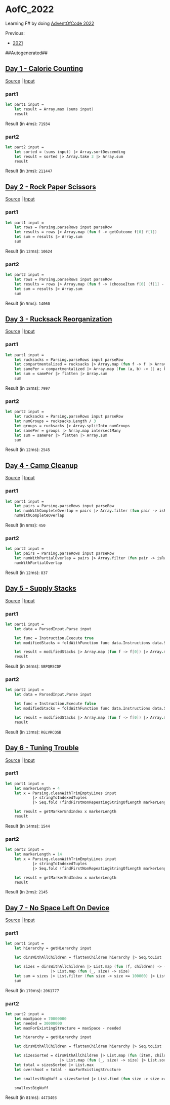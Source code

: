 # AofC_2022

Learning F# by doing [AdventOfCode 2022](https://adventofcode.com/2022)

Previous:
* [2021](https://github.com/JWMB/AofC_2021)


##Autogenerated##
## [Day 1 - Calorie Counting](https://adventofcode.com/2022/day/1)
[Source](/AofC_2022/Days/D1.fs) | [Input](/AofC_2022/Days/D1.txt)  
### part1
```FSharp
let part1 input =
    let result = Array.max (sums input)
    result
```
Result (in `4`ms): `71934`
### part2
```FSharp
let part2 input =
    let sorted = (sums input) |> Array.sortDescending
    let result = sorted |> Array.take 3 |> Array.sum
    result
```
Result (in `3`ms): `211447`
## [Day 2 - Rock Paper Scissors](https://adventofcode.com/2022/day/2)
[Source](/AofC_2022/Days/D2.fs) | [Input](/AofC_2022/Days/D2.txt)  
### part1
```FSharp
let part1 input =
    let rows = Parsing.parseRows input parseRow
    let results = rows |> Array.map (fun f -> getOutcome f[0] f[1])
    let sum = results |> Array.sum
    sum
```
Result (in `12`ms): `10624`
### part2
```FSharp
let part2 input =
    let rows = Parsing.parseRows input parseRow
    let results = rows |> Array.map (fun f -> (chooseItem f[0] (f[1] - 1)) + 1 + getPoints (f[1] - 1))
    let sum = results |> Array.sum
    sum
```
Result (in `5`ms): `14060`
## [Day 3 - Rucksack Reorganization](https://adventofcode.com/2022/day/3)
[Source](/AofC_2022/Days/D3.fs) | [Input](/AofC_2022/Days/D3.txt)  
### part1
```FSharp
let part1 input =
    let rucksacks = Parsing.parseRows input parseRow
    let compartmentalized = rucksacks |> Array.map (fun f -> f |> Array.splitAt (f.Length / 2))
    let samePer = compartmentalized |> Array.map (fun (a, b) -> [| a; b |] |> intersectMany)
    let sum = samePer |> flatten |> Array.sum
    sum
```
Result (in `18`ms): `7997`
### part2
```FSharp
let part2 input =
    let rucksacks = Parsing.parseRows input parseRow
    let numGroups = rucksacks.Length / 3
    let groups = rucksacks |> Array.splitInto numGroups
    let samePer = groups |> Array.map intersectMany
    let sum = samePer |> flatten |> Array.sum
    sum
```
Result (in `12`ms): `2545`
## [Day 4 - Camp Cleanup](https://adventofcode.com/2022/day/4)
[Source](/AofC_2022/Days/D4.fs) | [Input](/AofC_2022/Days/D4.txt)  
### part1
```FSharp
let part1 input =
    let pairs = Parsing.parseRows input parseRow
    let numWithCompleteOverlap = pairs |> Array.filter (fun pair -> isRangeWithin pair[0] pair[1] || isRangeWithin pair[1] pair[0]) |> Array.length
    numWithCompleteOverlap
```
Result (in `8`ms): `450`
### part2
```FSharp
let part2 input =
    let pairs = Parsing.parseRows input parseRow
    let numWithPartialOverlap = pairs |> Array.filter (fun pair -> isRangeOverlap pair[0] pair[1]) |> Array.length
    numWithPartialOverlap
```
Result (in `12`ms): `837`
## [Day 5 - Supply Stacks](https://adventofcode.com/2022/day/5)
[Source](/AofC_2022/Days/D5.fs) | [Input](/AofC_2022/Days/D5.txt)  
### part1
```FSharp
let part1 input =
    let data = ParsedInput.Parse input

    let func = Instruction.Execute true
    let modifiedStacks = foldWithFunction func data.Instructions data.Stacks

    let result = modifiedStacks |> Array.map (fun f -> f[0]) |> Array.map string |> String.concat ""
    result
```
Result (in `36`ms): `SBPQRSCDF`
### part2
```FSharp
let part2 input =
    let data = ParsedInput.Parse input

    let func = Instruction.Execute false
    let modifiedStacks = foldWithFunction func data.Instructions data.Stacks

    let result = modifiedStacks |> Array.map (fun f -> f[0]) |> Array.map string |> String.concat ""
    result
```
Result (in `13`ms): `RGLVRCQSB`
## [Day 6 - Tuning Trouble](https://adventofcode.com/2022/day/6)
[Source](/AofC_2022/Days/D6.fs) | [Input](/AofC_2022/Days/D6.txt)  
### part1
```FSharp
let part1 input =
    let markerLength = 4
    let x = Parsing.cleanWithTrimEmptyLines input
            |> stringToIndexedTuples
            |> Seq.fold (findFirstNonRepeatingStringOfLength markerLength) (0, "")

    let result = getMarkerEndIndex x markerLength
    result
```
Result (in `14`ms): `1544`
### part2
```FSharp
let part2 input =
    let markerLength = 14
    let x = Parsing.cleanWithTrimEmptyLines input
            |> stringToIndexedTuples
            |> Seq.fold (findFirstNonRepeatingStringOfLength markerLength) (0, "")

    let result = getMarkerEndIndex x markerLength
    result
```
Result (in `2`ms): `2145`
## [Day 7 - No Space Left On Device](https://adventofcode.com/2022/day/7)
[Source](/AofC_2022/Days/D7.fs) | [Input](/AofC_2022/Days/D7.txt)  
### part1
```FSharp
let part1 input =
    let hierarchy = getHierarchy input

    let dirsWithAllChildren = flattenChildren hierarchy |> Seq.toList |> List.filter (fun (f, _) -> isBranch f) |> List.map (fun (f, size) -> (getItemFromNode f, size))

    let sizes = dirsWithAllChildren |> List.map (fun (f, children) -> (f, children |> List.sumBy (fun f -> f.size)))
                    |> List.map (fun (_, size) -> size)
    let sum = sizes |> List.filter (fun size -> size <= 100000) |> List.sum
    sum
```
Result (in `170`ms): `2061777`
### part2
```FSharp
let part2 input =
    let maxSpace = 70000000
    let needed = 30000000
    let maxForExistingStructure = maxSpace - needed

    let hierarchy = getHierarchy input

    let dirsWithAllChildren = flattenChildren hierarchy |> Seq.toList |> List.filter (fun (f, _) -> isBranch f) |> List.map (fun (f, size) -> (getItemFromNode f, size))

    let sizesSorted = dirsWithAllChildren |> List.map (fun (item, children) -> (item, children |> List.sumBy (fun item -> item.size)))
                        |> List.map (fun (_, size) -> size) |> List.sort
    let total = sizesSorted |> List.max
    let overshoot = total - maxForExistingStructure

    let smallestBigNuff = sizesSorted |> List.find (fun size -> size >= overshoot)

    smallestBigNuff
```
Result (in `81`ms): `4473403`
